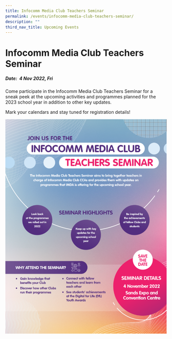 ```yaml
---
title: Infocomm Media Club Teachers Seminar
permalink: /events/infocomm-media-club-teachers-seminar/
description: ""
third_nav_title: Upcoming Events
---
```

# Infocomm Media Club Teachers Seminar
##### Date:  4 Nov 2022, Fri
Come participate in the Infocomm Media Club Teachers Seminar for a sneak peek at the upcoming activities and programmes planned for the 2023 school year in addition to other key updates.

Mark your calendars and stay tuned for  registration details!

![Teachers Seminar Nov 2022 EDM](/images/events/workshops-and-exhibitions/Teachersseminar/Teachers%20Seminar%202022%20V3.png)